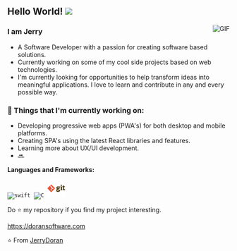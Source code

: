## Hello World! <img src="https://raw.githubusercontent.com/iampavangandhi/iampavangandhi/master/gifs/Hi.gif" width="30px"></h2>

<img align="right" alt="GIF" src="https://media.giphy.com/media/13HgwGsXF0aiGY/giphy.gif" />

### I am Jerry
- A Software Developer with a passion for creating software based solutions.
- Currently working on some of my cool side projects based on web technologies.
- I'm currently looking for opportunities to help transform ideas into meaningful applications. I love to learn and contribute in any and every possible way.

### 💼  Things that I'm currently working on: 
* Developing progressive web apps (PWA's) for both desktop and mobile platforms.
* Creating SPA's using the latest React libraries and features. 
* Learning more about UX/UI development.
* 🔜
 
 **Languages and Frameworks:**
<p align="left">
  <code><img src="https://encrypted-tbn0.gstatic.com/images?q=tbn%3AANd9GcRs19oKBd0bWsq55b1d1vkpIQFC0kG9LmZasg&usqp=CAU" alt="swift" width="40" height="40"/></code>&nbsp;
  <code><img src="https://encrypted-tbn0.gstatic.com/images?q=tbn%3AANd9GcSSu04LM7jTbAMUAlXWpyyg2ytYZhK-1wzm0A&usqp=CAU" alt="C" width="40" height="40" /></code>&nbsp;
  <code><img src="https://raw.githubusercontent.com/github/explore/80688e429a7d4ef2fca1e82350fe8e3517d3494d/topics/git/git.png" alt="git" width="40" height="40" /></code>&nbsp;
   </p>

Do ⭐ my repository if you find my project interesting.  

https://doransoftware.com

⭐️ From [JerryDoran](https://github.com/JerryDoran)
